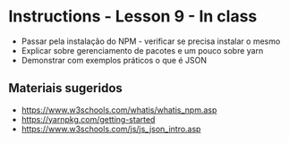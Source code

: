 # Instructions - Lesson 9 - In class

- Passar pela instalação do NPM - verificar se precisa instalar o mesmo
- Explicar sobre gerenciamento de pacotes e um pouco sobre yarn
- Demonstrar com exemplos práticos o que é JSON

## Materiais sugeridos
- https://www.w3schools.com/whatis/whatis_npm.asp
- https://yarnpkg.com/getting-started
- https://www.w3schools.com/js/js_json_intro.asp